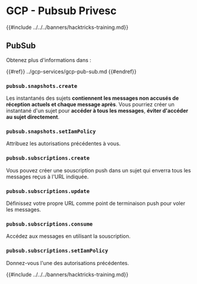 # GCP - Pubsub Privesc

{{#include ../../../banners/hacktricks-training.md}}

## PubSub

Obtenez plus d'informations dans :

{{#ref}}
../gcp-services/gcp-pub-sub.md
{{#endref}}

### `pubsub.snapshots.create`

Les instantanés des sujets **contiennent les messages non accusés de réception actuels et chaque message après**. Vous pourriez créer un instantané d'un sujet pour **accéder à tous les messages**, **éviter d'accéder au sujet directement**.

### **`pubsub.snapshots.setIamPolicy`**

Attribuez les autorisations précédentes à vous.

### `pubsub.subscriptions.create`

Vous pouvez créer une souscription push dans un sujet qui enverra tous les messages reçus à l'URL indiquée.

### **`pubsub.subscriptions.update`**

Définissez votre propre URL comme point de terminaison push pour voler les messages.

### `pubsub.subscriptions.consume`

Accédez aux messages en utilisant la souscription.

### `pubsub.subscriptions.setIamPolicy`

Donnez-vous l'une des autorisations précédentes.

{{#include ../../../banners/hacktricks-training.md}}
